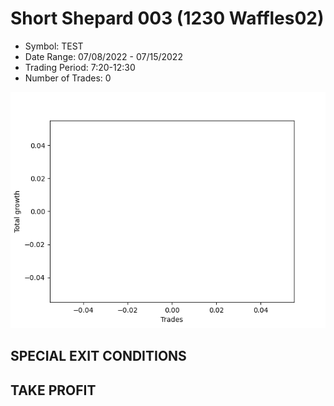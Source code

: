 # Short Shepard 003 (1230 Waffles02) 
- Symbol: TEST
- Date Range: 07/08/2022 - 07/15/2022
- Trading Period: 7:20-12:30
- Number of Trades: 0

![Plot](ShortShepard003(1230Waffles02)TEST.png)
## SPECIAL EXIT CONDITIONS 


## TAKE PROFIT




